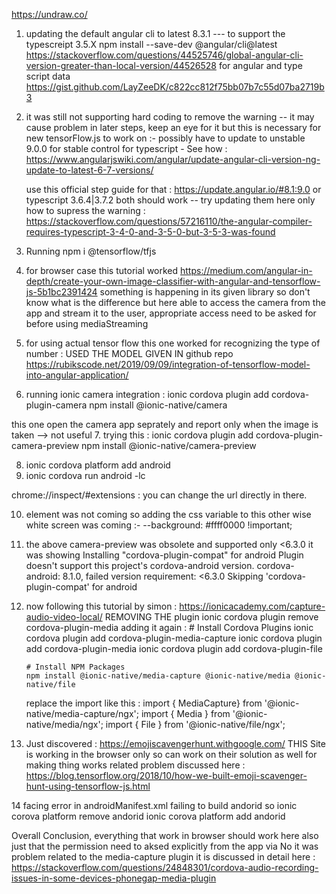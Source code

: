 https://undraw.co/
1. updating the default angular cli to latest 8.3.1 --- to support the typescreipt 3.5.X
npm install --save-dev @angular/cli@latest
https://stackoverflow.com/questions/44525746/global-angular-cli-version-greater-than-local-version/44526528
    for angular and type script data 
    https://gist.github.com/LayZeeDK/c822cc812f75bb07b7c55d07ba2719b3

2. it was still not supporting hard coding to remove the warning -- it may cause problem in later steps, keep an eye for it 
    but this is necessary for new tensorFlow.js to work on :-
    possibly have to update to unstable 9.0.0 for stable control for typescript -
    See how : https://www.angularjswiki.com/angular/update-angular-cli-version-ng-update-to-latest-6-7-versions/

    use this official step guide for that : https://update.angular.io/#8.1:9.0
    or typescript 3.6.4|3.7.2 both should work  -- try updating them here only
    how to supress the warning :
    https://stackoverflow.com/questions/57216110/the-angular-compiler-requires-typescript-3-4-0-and-3-5-0-but-3-5-3-was-found


3. Running npm i @tensorflow/tfjs


4. for browser case this tutorial worked 
        https://medium.com/angular-in-depth/create-your-own-image-classifier-with-angular-and-tensorflow-js-5b1bc2391424
    something is happening in its given library so don't know what is the difference
     but here able to access the camera from the app and stream it to the user, appropriate access need to be asked for before using mediaStreaming
5. for using actual tensor flow this one worked for recognizing the type of number : USED THE MODEL GIVEN IN github repo
    https://rubikscode.net/2019/09/09/integration-of-tensorflow-model-into-angular-application/
6.  running ionic camera integration : 
ionic cordova plugin add cordova-plugin-camera
npm install @ionic-native/camera

this one open the camera app seprately and report only when the image is taken --> not useful
7. trying this :
ionic cordova plugin add cordova-plugin-camera-preview
npm install @ionic-native/camera-preview

8. ionic cordova platform add android
9. ionic cordova run android -lc

chrome://inspect/#extensions : you can change the url directly in there.

10. element was not coming so adding the css variable to this other wise white screen was coming :- 
    --background: #ffff0000 !important;
11. the above camera-preview was obsolete and supported only <6.3.0 it was showing 
Installing "cordova-plugin-compat" for android
        Plugin doesn't support this project's cordova-android version. cordova-android: 8.1.0, failed version requirement:
            <6.3.0
        Skipping 'cordova-plugin-compat' for android


12. now following this tutorial by simon : https://ionicacademy.com/capture-audio-video-local/
    REMOVING THE plugin ionic cordova plugin remove cordova-plugin-media
        adding it again : 
            # Install Cordova Plugins
        ionic cordova plugin add cordova-plugin-media-capture
        ionic cordova plugin add cordova-plugin-media
        ionic cordova plugin add cordova-plugin-file
        
        # Install NPM Packages
        npm install @ionic-native/media-capture @ionic-native/media @ionic-native/file
    replace the import like this : 
        import { MediaCapture} from '@ionic-native/media-capture/ngx';
        import { Media } from '@ionic-native/media/ngx';
        import { File } from '@ionic-native/file/ngx';


13. Just discovered : https://emojiscavengerhunt.withgoogle.com/ 
    THIS Site is working in the browser only so can work on their solution as well for making thing works
related problem discussed here : https://blog.tensorflow.org/2018/10/how-we-built-emoji-scavenger-hunt-using-tensorflow-js.html


14 facing error in androidManifest.xml failing to build andorid so 
 ionic corova platform remove andorid
 ionic corova platform add andorid
 



 Overall Conclusion, everything that work in browser should work here also just that the permission need to aksed explicitly from the app via 
 No it was problem related to the media-capture plugin it is discussed in detail here : 
 https://stackoverflow.com/questions/24848301/cordova-audio-recording-issues-in-some-devices-phonegap-media-plugin